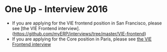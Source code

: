 # One Up - Interview 2016

* If you are applying for the VIE frontend position in San Francisco, please see [the VIE Frontend interview].(https://github.com/myERP/interviews/tree/master/VIE-frontend)
* If you are applying for the Core position in Paris, please see [the VIE Frontend interview](https://github.com/myERP/interviews/tree/master/core)